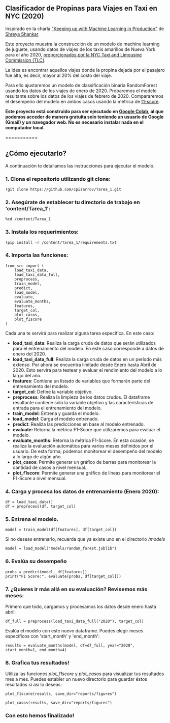 ## Clasificador de Propinas para Viajes en Taxi en NYC (2020)

Inspirado en la charla ["Keeping up with Machine Learning in Production"](https://github.com/shreyashankar/debugging-ml-talk) de [Shreya Shankar](https://twitter.com/sh_reya)

Este proyecto muestra la construcción de un modelo de machine learning de juguete, usando datos de viajes de los taxis amarillos de Nueva York para el año 2020, [proporcionados por la NYC Taxi and Limousine Commission (TLC)](https://www1.nyc.gov/site/tlc/about/tlc-trip-record-data.page).

La idea es encontrar aquellos viajes donde la propina dejada por el pasajero fue alta, es decir, mayor al 20% del costo del viaje.

Para ello ajustaremos un modelo de classificación binaria RandomForest usando los datos de los viajes de enero de 2020. Probaremos el modelo resultante sobre los datos de los viajes de febrero de 2020. Compararemos el desempeño del modelo en ambos casos usando la métrica de [f1-score](https://en.wikipedia.org/wiki/F-score).

**Este proyecto está construido para ser ejecutado en [Google Colab](https://colab.research.google.com/), al que podemos acceder de manera gratuita solo teniendo un usuario de Google (Gmail) y un navegador web. No es necesario instalar nada en el computador local.**

===========

## ¿Cómo ejecutarlo? 

A continuación te detallamos las instrucciones para ejecutar el modelo. 

### 1. Clona el repositorio utilizando git clone: 
```
!git clone https://github.com/cpizarrov/Tarea_1.git
```

### 2. Asegúrate de establecer tu directorio de trabajo en 'content/Tarea_1': 
```
%cd /content/Tarea_1
```

### 3. Instala los requerimientos: 

```
!pip install -r /content/Tarea_1/requirements.txt
```

### 4. Importa las funciones: 

```
from src import (
    load_taxi_data,
    load_taxi_data_full,
    preprocess,
    train_model,
    predict,
    load_model,
    evaluate,
    evaluate_months,
    features,
    target_col,
    plot_casos,
    plot_f1score
)
```
Cada una te servirá para realizar alguna tarea específica. En este caso: 

- **load_taxi_data**: Realiza la carga cruda de datos que serán utilizados para el entrenamiento del modelo. En este caso corresponde a datos de enero del 2020. 
- **load_taxi_data_full**: Realiza la carga cruda de datos en un período más extenso. Por ahora se encuentra limitado desde Enero hasta Abril de 2020. Esto servirá para testear y evaluar el rendimiento del modelo a lo largo del año. 
- **features**: Contiene un listado de variables que formarán parte del entrenamiento del modelo. 
- **target_col**: Define la variable objetivo. 
- **preprocess**: Realiza la limpieza de los datos crudos. El dataframe resultante contiene sólo la variable objetivo y las características de entrada para el entrenamiento del modelo. 
- **train_model**: Entrena y guarda el modelo. 
- **load_model**: Carga el modelo entrenado. 
- **predict**: Realiza las predicciones en base al modelo entrenado. 
- **evaluate:** Retorna la métrica F1-Score que utilizaremos para evaluar el modelo. 
- **evaluate_months**: Retorna la métrica F1-Score. En esta ocasión, se realiza la evaluación automática para varios meses definidos por el usuario. De esta forma, podemos monitorear el desempeño del modelo a lo largo de algún año. 
- **plot_casos**: Permite generar un gráfico de barras para monitorear la cantidad de casos a nivel mensual. 
- **plot_f1score**: Permite generar una gráfico de líneas para monitorear el F1-Score a nivel mensual. 


### 4. Carga y procesa los datos de entrenamiento (Enero 2020): 

```
df = load_taxi_data()
df = preprocess(df, target_col)
```

### 5. Entrena el modelo. 

```
model = train_model(df[features], df[target_col])
```

Si no deseas entrenarlo, recuerda que ya existe uno en el directorio */models*

```
model = load_model("models/random_forest.joblib")
```

### 6. Evalúa su desempeño 

```
probs = predict(model, df[features])
print("F1 Score:", evaluate(probs, df[target_col]))
```

### 7. ¿Quieres ir más allá en su evaluación? Revisemos más meses: 

Primero que todo, cargamos y procesamos los datos desde enero hasta abril: 

```
df_full = preprocess(load_taxi_data_full("2020"), target_col)
```

Evalúa el modelo con este nuevo dataframe. Puedes elegir meses específicos con 'start_month' y 'end_month': 

```
results = evaluate_months(model, df=df_full, year="2020", start_month=1, end_month=4)
```

### 8. Grafica tus resultados! 

Utiliza las funciones *plot_f1score* y *plot_casos* para visualizar tus resultados mes a mes. Puedes establer un nuevo directorio para guardar éstos resultados si así lo deseas:

```
plot_f1score(results, save_dir="reports/figures")
```

```
plot_casos(results, save_dir="reports/figures")
```

### Con esto hemos finalizado! 


